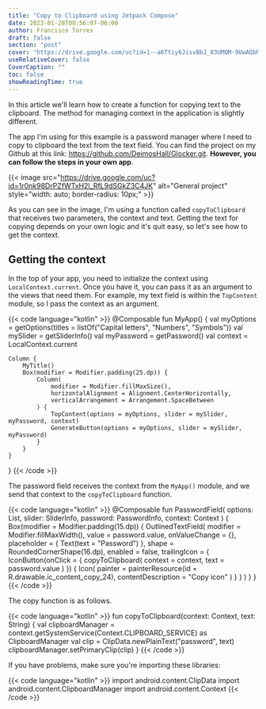 ```yaml
---
title: "Copy to Clipboard using Jetpack Compose"
date: 2023-01-28T08:56:07-06:00
author: Francisco Torres
draft: false
section: "post"
cover: "https://drive.google.com/uc?id=1--a6Ttiy6JisvBbJ_83UMQM-9UwAQbNa"
useRelativeCover: false
CoverCaption: ""
toc: false
showReadingTime: true
---
```


In this article we'll learn how to create a function for copying text to the clipboard. The method for managing context in the application is slightly different.

The app I'm using for this example is a password manager where I need to copy to clipboard the text from the text field. You can find the project on my Github at this link: https://github.com/DeimosHall/Glocker.git. **However, you can follow the steps in your own app**.

{{< image
src="https://drive.google.com/uc?id=1r0nk98DrPZfWTxH2l_RfL9dSGkZ3C4JK"
alt="General project"
style="width: auto; border-radius: 10px;" >}}

As you can see in the image, I'm using a function called `copyToClipboard` that receives two parameters, the context and text. Getting the text for copying depends on your own logic and it's quit easy, so let's see how to get the context.

## Getting the context

In the top of your app, you need to initialize the context using `LocalContext.current`. Once you have it, you can pass it as an argument to the views that need them. For example, my text field is within the `TopContent` module, so I pass the context as an argument.

{{< code language="kotlin" >}}
@Composable
fun MyApp() {
    val myOptions = getOptions(titles = listOf("Capital letters", "Numbers", "Symbols"))
    val mySlider = getSliderInfo()
    val myPassword = getPassword()
    val context = LocalContext.current

    Column {
        MyTitle()
        Box(modifier = Modifier.padding(25.dp)) {
            Column(
                modifier = Modifier.fillMaxSize(),
                horizontalAlignment = Alignment.CenterHorizontally,
                verticalArrangement = Arrangement.SpaceBetween
            ) {
                TopContent(options = myOptions, slider = mySlider, myPassword, context)
                GenerateButton(options = myOptions, slider = mySlider, myPassword)
            }
        }
    }
}
{{< /code >}}

The password field receives the context from the `MyApp()` module, and we send that context to the `copyToClipboard` function.

{{< code language="kotlin" >}}
@Composable
fun PasswordField(
    options: List<CheckboxInfo>,
    slider: SliderInfo,
    password: PasswordInfo,
    context: Context
) {
    Box(modifier = Modifier.padding(15.dp)) {
        OutlinedTextField(
            modifier = Modifier.fillMaxWidth(),
            value = password.value,
            onValueChange = {},
            placeholder = { Text(text = "Password") },
            shape = RoundedCornerShape(16.dp),
            enabled = false,
            trailingIcon = {
                IconButton(onClick = {
                    copyToClipboard(
                        context = context,
                        text = password.value
                    )
                }) {
                    Icon(
                        painter = painterResource(id = R.drawable.ic_content_copy_24),
                        contentDescription = "Copy icon"
                    )
                }
            }
        )
    }
}
{{< /code >}}

The copy function is as follows.

{{< code language="kotlin" >}}
fun copyToClipboard(context: Context, text: String) {
    val clipboardManager =
        context.getSystemService(Context.CLIPBOARD_SERVICE) as ClipboardManager
    val clip = ClipData.newPlainText("password", text)
    clipboardManager.setPrimaryClip(clip)
}
{{< /code >}}

If you have problems, make sure you're importing these libraries:

{{< code language="kotlin" >}}
import android.content.ClipData
import android.content.ClipboardManager
import android.content.Context
{{< /code >}}
